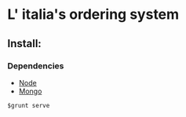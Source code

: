 # L' italia's ordering system

## Install:

### Dependencies

+ [Node](http://nodejs.org/)
+ [Mongo](http://www.mongodb.org/)

```
$grunt serve
```